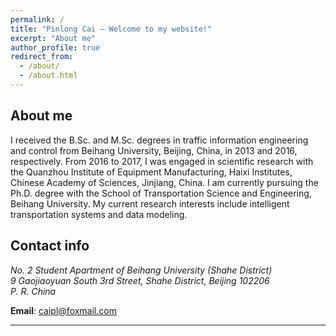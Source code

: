 ```yaml
---
permalink: /
title: "Pinlong Cai – Welcome to my website!"
excerpt: "About me"
author_profile: true
redirect_from: 
  - /about/
  - /about.html
---
```


About me
--------

I received the B.Sc. and M.Sc. degrees in traffic information engineering and control from Beihang University, Beijing, China, in 2013 and 2016, respectively. From 2016 to 2017, I was engaged in scientific research with the Quanzhou Institute of Equipment Manufacturing, Haixi Institutes, Chinese Academy of Sciences, Jinjiang, China.
I am currently pursuing the Ph.D. degree with the School of Transportation Science and Engineering, Beihang University. My current research interests include intelligent transportation systems and data modeling.

[wyp]: https://www.buaa.edu.cn/info/1545/1743.htm
[tdx]: http://transportation.buaa.edu.cn/info/1036/1100.htm 


Contact info 
--------
<address>
  No. 2 Student Apartment of Beihang University (Shahe District) <br /> 9 Gaojiaoyuan South 3rd Street, Shahe District, Beijing 102206 <br /> P. R. China
</address> 


**Email**: caipl@foxmail.com




--------

